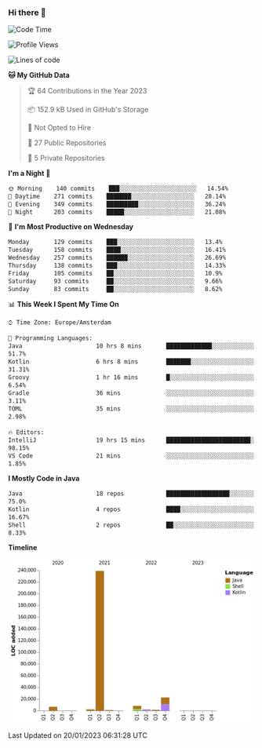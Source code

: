 ### Hi there 👋


<!--START_SECTION:waka-->
![Code Time](http://img.shields.io/badge/Code%20Time-2%2C905%20hrs%2026%20mins-blue)

![Profile Views](http://img.shields.io/badge/Profile%20Views-5-blue)

![Lines of code](https://img.shields.io/badge/From%20Hello%20World%20I%27ve%20Written-283%20Thousand%20lines%20of%20code-blue)

**🐱 My GitHub Data** 

> 🏆 64 Contributions in the Year 2023
 > 
> 📦 152.9 kB Used in GitHub's Storage 
 > 
> 🚫 Not Opted to Hire
 > 
> 📜 27 Public Repositories 
 > 
> 🔑 5 Private Repositories  
 > 
**I'm a Night 🦉** 

```text
🌞 Morning    140 commits    ███░░░░░░░░░░░░░░░░░░░░░░   14.54% 
🌆 Daytime    271 commits    ███████░░░░░░░░░░░░░░░░░░   28.14% 
🌃 Evening    349 commits    █████████░░░░░░░░░░░░░░░░   36.24% 
🌙 Night      203 commits    █████░░░░░░░░░░░░░░░░░░░░   21.08%

```
📅 **I'm Most Productive on Wednesday** 

```text
Monday       129 commits    ███░░░░░░░░░░░░░░░░░░░░░░   13.4% 
Tuesday      158 commits    ████░░░░░░░░░░░░░░░░░░░░░   16.41% 
Wednesday    257 commits    ██████░░░░░░░░░░░░░░░░░░░   26.69% 
Thursday     138 commits    ███░░░░░░░░░░░░░░░░░░░░░░   14.33% 
Friday       105 commits    ██░░░░░░░░░░░░░░░░░░░░░░░   10.9% 
Saturday     93 commits     ██░░░░░░░░░░░░░░░░░░░░░░░   9.66% 
Sunday       83 commits     ██░░░░░░░░░░░░░░░░░░░░░░░   8.62%

```


📊 **This Week I Spent My Time On** 

```text
⌚︎ Time Zone: Europe/Amsterdam

💬 Programming Languages: 
Java                     10 hrs 8 mins       █████████████░░░░░░░░░░░░   51.7% 
Kotlin                   6 hrs 8 mins        ███████░░░░░░░░░░░░░░░░░░   31.31% 
Groovy                   1 hr 16 mins        █░░░░░░░░░░░░░░░░░░░░░░░░   6.54% 
Gradle                   36 mins             ░░░░░░░░░░░░░░░░░░░░░░░░░   3.11% 
TOML                     35 mins             ░░░░░░░░░░░░░░░░░░░░░░░░░   2.98%

🔥 Editors: 
IntelliJ                 19 hrs 15 mins      ████████████████████████░   98.15% 
VS Code                  21 mins             ░░░░░░░░░░░░░░░░░░░░░░░░░   1.85%

```

**I Mostly Code in Java** 

```text
Java                     18 repos            ██████████████████░░░░░░░   75.0% 
Kotlin                   4 repos             ████░░░░░░░░░░░░░░░░░░░░░   16.67% 
Shell                    2 repos             ██░░░░░░░░░░░░░░░░░░░░░░░   8.33%

```


**Timeline**

![Chart not found](https://raw.githubusercontent.com/powercasgamer/powercasgamer/master/charts/bar_graph.png) 


 Last Updated on 20/01/2023 06:31:28 UTC
<!--END_SECTION:waka-->

